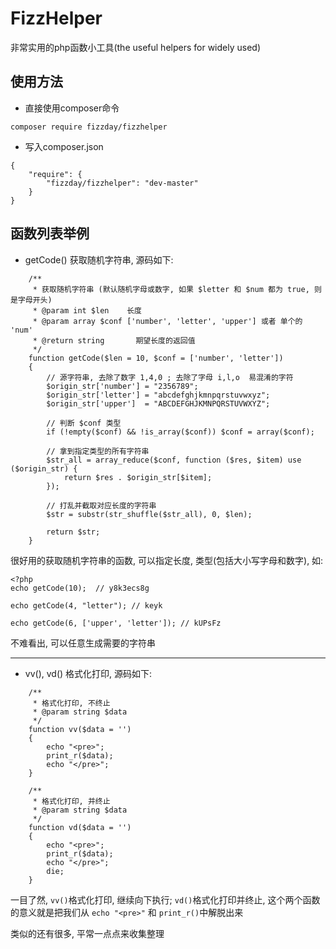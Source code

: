 # FizzHelper
非常实用的php函数小工具(the useful helpers for widely used)
## 使用方法
- 直接使用composer命令
```
composer require fizzday/fizzhelper
```
- 写入composer.json
```
{
    "require": {
        "fizzday/fizzhelper": "dev-master"
    }
}
```

## 函数列表举例
- getCode() 获取随机字符串, 源码如下:
```
    /**
     * 获取随机字符串 (默认随机字母或数字, 如果 $letter 和 $num 都为 true, 则是字母开头)
     * @param int $len    长度
     * @param array $conf ['number', 'letter', 'upper'] 或者 单个的 'num'
     * @return string       期望长度的返回值
     */
    function getCode($len = 10, $conf = ['number', 'letter'])
    {
        // 源字符串, 去除了数字 1,4,0 ; 去除了字母 i,l,o  易混淆的字符
        $origin_str['number'] = "2356789";
        $origin_str['letter'] = "abcdefghjkmnpqrstuvwxyz";
        $origin_str['upper']  = "ABCDEFGHJKMNPQRSTUVWXYZ";

        // 判断 $conf 类型
        if (!empty($conf) && !is_array($conf)) $conf = array($conf);

        // 拿到指定类型的所有字符串
        $str_all = array_reduce($conf, function ($res, $item) use ($origin_str) {
            return $res . $origin_str[$item];
        });

        // 打乱并截取对应长度的字符串
        $str = substr(str_shuffle($str_all), 0, $len);

        return $str;
    }
```
很好用的获取随机字符串的函数, 可以指定长度, 类型(包括大小写字母和数字), 如:  
```
<?php
echo getCode(10);  // y8k3ecs8g

echo getCode(4, "letter"); // keyk

echo getCode(6, ['upper', 'letter']); // kUPsFz
```
不难看出, 可以任意生成需要的字符串
 
 ---
 
- vv(), vd() 格式化打印, 源码如下:  
```
    /**
     * 格式化打印, 不终止
     * @param string $data
     */
    function vv($data = '')
    {
        echo "<pre>";
        print_r($data);
        echo "</pre>";
    }

    /**
     * 格式化打印, 并终止
     * @param string $data
     */
    function vd($data = '')
    {
        echo "<pre>";
        print_r($data);
        echo "</pre>";
        die;
    }
```
一目了然, `vv()`格式化打印, 继续向下执行; `vd()`格式化打印并终止, 这个两个函数的意义就是把我们从 `echo "<pre>"` 和 `print_r()`中解脱出来

类似的还有很多, 平常一点点来收集整理
